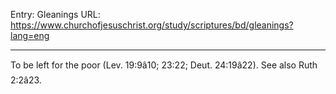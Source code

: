 Entry: Gleanings
URL: https://www.churchofjesuschrist.org/study/scriptures/bd/gleanings?lang=eng

---

To be left for the poor (Lev. 19:9â10; 23:22; Deut. 24:19â22). See also Ruth 2:2â23.
